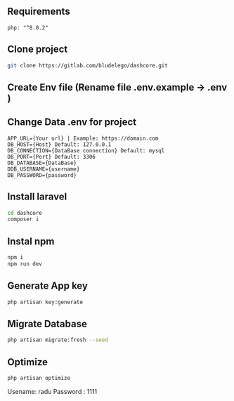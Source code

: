 ## Requirements
    php: "^8.0.2" 
## Clone project
```bash
git clone https://gitlab.com/bludelego/dashcore.git
```
## Create Env file (Rename file .env.example -> .env )
## Change Data .env for project
```
APP_URL={Your url} | Example: https://domain.com
DB_HOST={Host} Default: 127.0.0.1
DB_CONNECTION={DataBase connection} Default: mysql
DB_PORT={Port} Default: 3306
DB_DATABASE={DataBase}
DDB_USERNAME={username}
DB_PASSWORD={password}
```
## Install laravel 
```bash
cd dashcore
composer i
```

## Instal npm
```bash
npm i
npm run dev
```
## Generate App key 
```bash
php artisan key:generate
```
## Migrate Database
```bash
php artisan migrate:fresh --seed
```
## Optimize 
```bash
php artisan optimize
```
Usename: radu
Password : 1111

<!-- ```html
<ul>
    <li>Service Providers (Need to fix problem, when Service providers hinder for migrations); - By danublueline</li>
    <li>Need to do something for migrations to make sure that all folders inside are used;</li>
    <li>I don't see any resource route, all routes are separate with individual method and name; - By danublueline</li>
    <li>Route /register move us to page with error "Taget class", i think, need to delete this route from project; - By danublueline</li>
    <li>In some folders, there is only the creation of a record “create.blade.php”, that is, in creating a record, there are two conditions at once, creating and editing</li>
    <li>We have CoreAdminOptionRequest, and this request is used in CoreAdminOptionControllerstore, but this request file is empty, without any rules; - By danublueline</li>
    <li>In models we have protected variable “table”, but, without this variable model can see tables;</li>
    <li>In Http\Controllers\Api\Core\CustomerController.php in search function we have unreachable return;</li>
    <li>In CoreMenu model exist function “tree”, with array_fill, but I think this is a bad idea to write “array_fill(0, 100, …)”;  - By danublueline</li>
    <li>In views\core\auth\* in forms we have old variant of csrf token input "csrf_field()", we can change to csrf; - By danublueline</li>
    <li>I don’t understend, why we need stack(‘css’) and stack(‘js’). In each blade file where we have js or css, I’ve seen only one push(‘js’). I think we can use only yield(‘css or js’) and section(‘css or js’);</li>
    <li>If we need to add class by condition, we can use class;</li>
    <li>I don’t know why, but in all project we use tag form but in views\core\menus\create.blade.php we use class Form::open(…) … Form::close();  - By danublueline</li>
</ul>
``` -->